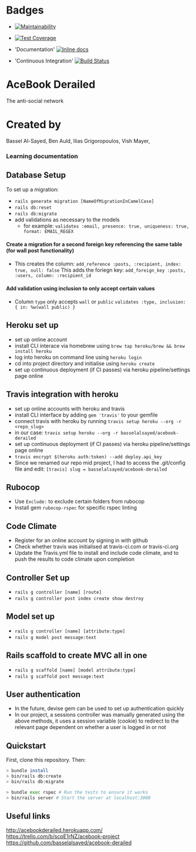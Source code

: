 # Badges

* [![Maintainability](https://api.codeclimate.com/v1/badges/00ec3fafb62856d2dc37/maintainability)](https://codeclimate.com/github/basselalsayed/acebook-derailed/maintainability)
* [![Test Coverage](https://api.codeclimate.com/v1/badges/00ec3fafb62856d2dc37/test_coverage)](https://codeclimate.com/github/basselalsayed/acebook-derailed/test_coverage)
  
* 'Documentation' [![Inline docs](http://inch-ci.org/github/basselalsayed/acebook-derailed.svg?branch=master)](http://inch-ci.org/github/basselalsayed/acebook-derailed)

* 'Continuous Integration' [![Build Status](https://travis-ci.org/github/basselalsayed/acebook-derailed.png?branch=master)](https://travis-ci.org/github/basselalsayed/acebook-derailed)


# AceBook Derailed
The anti-social network

# Created by
Bassel Al-Sayed,
Ben Auld,
Ilias Grigoropoulos,
Vish Mayer,

### Learning documentation

## Database Setup
To set up a migration:
* `rails generate migration [NameOfMigrationInCamelCase]`
* `rails db:reset`
* `rails db:migrate`
* add validations as necessary to the models
  * for example: `validates :email, presence: true, uniqueness: true, format: EMAIL_REGEX`
#### Create a migration for a second foreign key referencing the same table (for wall post functionality)
* This creates the column: `add_reference :posts, :recipient, index: true, null: false` 
  This adds the foriegn key: `add_foreign_key :posts, :users, column: :recipient_id`
#### Add validation using inclusion to only accept certain values
* Column `type` only accepts `wall` or `public` `validates :type, inclusion: { in: %w(wall public) }`

## Heroku set up
* set up online account
* install CLI interace via homebrew using `brew tap heroku/brew && brew install heroku`
* log into heroku on command line using `heroku login`
* cd into project directory and initialise using `heroku create`
* set up continuous deployment (if CI passes) via heroku pipeline/settings page online

## Travis integration with heroku
* set up online accounts with heroku and travis
* install CLI interface by adding `gem 'travis'` to your gemfile
* connect travis with heroku by running `travis setup heroku --org -r <repo_slug>`
* in our case: `travis setup heroku --org -r basselalsayed/acebook-derailed`
* set up continuous deployment (if CI passes) via heroku pipeline/settings page online
* `travis encrypt $(heroku auth:token) --add deploy.api_key`
* Since we renamed our repo mid project, I had to access the .git/config file and edit: `[travis]
  slug = basselalsayed/acebook-derailed`
  
## Rubocop
* Use `Exclude:` to exclude certain folders from rubocop
* Install gem `rubocop-rspec` for specific rspec linting
  
## Code Climate
* Register for an online account by signing in with github
* Check whether travis was initialised at travis-ci.com or travis-ci.org
* Update the Travis.yml file to install and include code climate, and to push the results to code climate upon completion
  
## Controller Set up
* `rails g controller [name] [route]`
* `rails g controller post index create show destroy`

## Model set up
* `rails g controller [name] [attribute:type]`
* `rails g model post message:text` 
  
## Rails scaffold to create MVC all in one
* `rails g scaffold [name] [model attribute:type]`
* `rails g scaffold post message:text`

## User authentication 
* In the future, devise gem can be used to set up authentication quickly
* In our project, a sessions controller was manually generated using the above methods, it uses a session variable (cookie) to redirect to the relevant page dependent on whether a user is logged in or not

## Quickstart

First, clone this repository. Then:

```bash
> bundle install
> bin/rails db:create
> bin/rails db:migrate

> bundle exec rspec # Run the tests to ensure it works
> bin/rails server # Start the server at localhost:3000
```
## Useful links

http://acebookderailed.herokuapp.com/
https://trello.com/b/scpE1rNZ/acebook-project
https://github.com/basselalsayed/acebook-derailed



